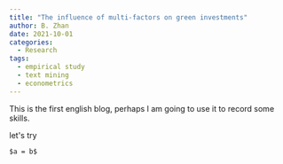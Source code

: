 ```yaml
---
title: "The influence of multi-factors on green investments"
author: B. Zhan
date: 2021-10-01
categories: 
  - Research
tags:
  - empirical study
  - text mining
  - econometrics
---
```


This is the first english blog, perhaps I am going to use it to record some skills.

let's try

`$a = b$`
